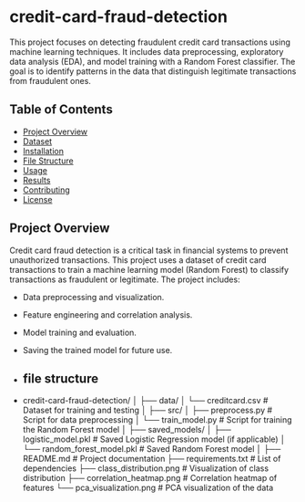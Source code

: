 # credit-card-fraud-detection 
This project focuses on detecting fraudulent credit card transactions using machine learning techniques. It includes data preprocessing, exploratory data analysis (EDA), and model training with a Random Forest classifier. The goal is to identify patterns in the data that distinguish legitimate transactions from fraudulent ones.

## Table of Contents
- [Project Overview](#project-overview)
- [Dataset](#dataset)
- [Installation](#installation)
- [File Structure](#file-structure)
- [Usage](#usage)
- [Results](#results)
- [Contributing](#contributing)
- [License](#license)

## Project Overview
Credit card fraud detection is a critical task in financial systems to prevent unauthorized transactions. This project uses a dataset of credit card transactions to train a machine learning model (Random Forest) to classify transactions as fraudulent or legitimate. The project includes:
- Data preprocessing and visualization.
- Feature engineering and correlation analysis.
- Model training and evaluation.
- Saving the trained model for future use.

- ## file structure
- credit-card-fraud-detection/
│
├── data/
│   └── creditcard.csv           # Dataset for training and testing
│
├── src/
│   ├── preprocess.py            # Script for data preprocessing
│   └── train_model.py           # Script for training the Random Forest model
│
├── saved_models/
│   ├── logistic_model.pkl       # Saved Logistic Regression model (if applicable)
│   └── random_forest_model.pkl  # Saved Random Forest model
│
├── README.md                    # Project documentation
├── requirements.txt             # List of dependencies
├── class_distribution.png       # Visualization of class distribution
├── correlation_heatmap.png      # Correlation heatmap of features
└── pca_visualization.png        # PCA visualization of the data
